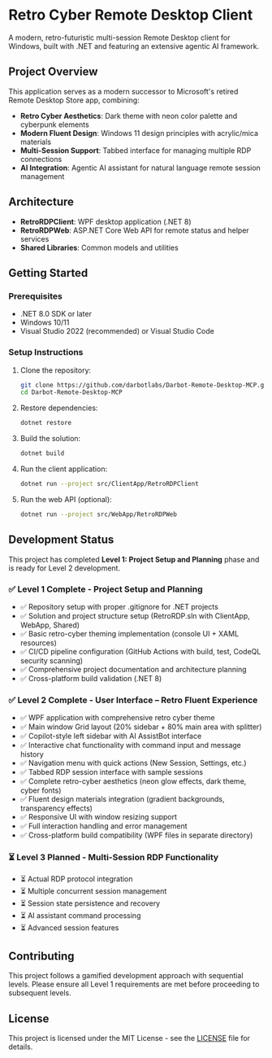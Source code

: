 # Retro Cyber Remote Desktop Client

A modern, retro-futuristic multi-session Remote Desktop client for Windows, built with .NET and featuring an extensive agentic AI framework.

## Project Overview

This application serves as a modern successor to Microsoft's retired Remote Desktop Store app, combining:
- **Retro Cyber Aesthetics**: Dark theme with neon color palette and cyberpunk elements
- **Modern Fluent Design**: Windows 11 design principles with acrylic/mica materials
- **Multi-Session Support**: Tabbed interface for managing multiple RDP connections
- **AI Integration**: Agentic AI assistant for natural language remote session management

## Architecture

- **RetroRDPClient**: WPF desktop application (.NET 8)
- **RetroRDPWeb**: ASP.NET Core Web API for remote status and helper services
- **Shared Libraries**: Common models and utilities

## Getting Started

### Prerequisites

- .NET 8.0 SDK or later
- Windows 10/11
- Visual Studio 2022 (recommended) or Visual Studio Code

### Setup Instructions

1. Clone the repository:
   ```bash
   git clone https://github.com/darbotlabs/Darbot-Remote-Desktop-MCP.git
   cd Darbot-Remote-Desktop-MCP
   ```

2. Restore dependencies:
   ```bash
   dotnet restore
   ```

3. Build the solution:
   ```bash
   dotnet build
   ```

4. Run the client application:
   ```bash
   dotnet run --project src/ClientApp/RetroRDPClient
   ```

5. Run the web API (optional):
   ```bash
   dotnet run --project src/WebApp/RetroRDPWeb
   ```

## Development Status

This project has completed **Level 1: Project Setup and Planning** phase and is ready for Level 2 development.

### ✅ Level 1 Complete - Project Setup and Planning
- ✅ Repository setup with proper .gitignore for .NET projects
- ✅ Solution and project structure setup (RetroRDP.sln with ClientApp, WebApp, Shared)
- ✅ Basic retro-cyber theming implementation (console UI + XAML resources)
- ✅ CI/CD pipeline configuration (GitHub Actions with build, test, CodeQL security scanning)
- ✅ Comprehensive project documentation and architecture planning
- ✅ Cross-platform build validation (.NET 8)

### ✅ Level 2 Complete - User Interface – Retro Fluent Experience
- ✅ WPF application with comprehensive retro cyber theme
- ✅ Main window Grid layout (20% sidebar + 80% main area with splitter)
- ✅ Copilot-style left sidebar with AI AssistBot interface
- ✅ Interactive chat functionality with command input and message history
- ✅ Navigation menu with quick actions (New Session, Settings, etc.)
- ✅ Tabbed RDP session interface with sample sessions
- ✅ Complete retro-cyber aesthetics (neon glow effects, dark theme, cyber fonts)
- ✅ Fluent design materials integration (gradient backgrounds, transparency effects)
- ✅ Responsive UI with window resizing support
- ✅ Full interaction handling and error management
- ✅ Cross-platform build compatibility (WPF files in separate directory)

### ⏳ Level 3 Planned - Multi-Session RDP Functionality
- ⏳ Actual RDP protocol integration
- ⏳ Multiple concurrent session management
- ⏳ Session state persistence and recovery
- ⏳ AI assistant command processing
- ⏳ Advanced session features

## Contributing

This project follows a gamified development approach with sequential levels. Please ensure all Level 1 requirements are met before proceeding to subsequent levels.

## License

This project is licensed under the MIT License - see the [LICENSE](LICENSE) file for details.
